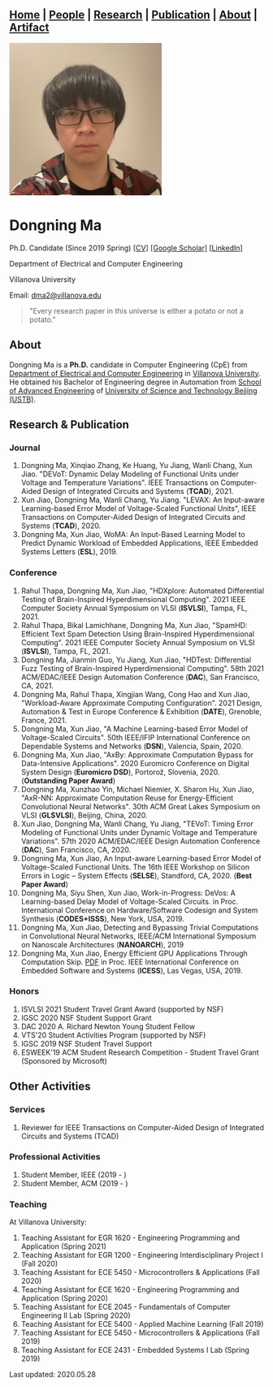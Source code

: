 ## [Home](../) | [**People**](../people) | [Research](../research) | [Publication](../publication) | [About](../about) | [Artifact](../artifact) 

<img src="../asset/dma2.jfif" alt="Dongning Ma" width="300">

# Dongning Ma
Ph.D. Candidate (Since 2019 Spring) [[CV]](../asset/dma_CV.pdf) [[Google Scholar]](https://scholar.google.com/citations?user=XlJuTdcAAAAJ&hl=en) [[LinkedIn]](https://www.linkedin.com/in/dongning-ma-73ab5b185/)

Department of Electrical and Computer Engineering

Villanova University

Email: dma2@villanova.edu 

> "Every research paper in this universe is either a potato or not a potato."

## About
Dongning Ma is a **Ph.D.** candidate in Computer Engineering (CpE) from [Department of Electrical and Computer Engineering](https://www1.villanova.edu/villanova/engineering/departments/ece.html) in [Villanova University](https://www1.villanova.edu/). He obtained his Bachelor of Engineering degree in Automation from [School of Advanced Engineering](http://ae.ustb.edu.cn/) of [University of Science and Technology Beijing (USTB)](https://www.ustb.edu.cn).
## Research & Publication
### Journal
1. Dongning Ma, Xinqiao Zhang, Ke Huang, Yu Jiang, Wanli Chang, Xun Jiao. "DEVoT: Dynamic Delay Modeling of Functional Units under Voltage and Temperature Variations". IEEE Transactions on Computer-Aided Design of Integrated Circuits and Systems (**TCAD**), 2021.
1. Xun Jiao, Dongning Ma, Wanli Chang, Yu Jiang. "LEVAX: An Input-aware Learning-based Error Model of Voltage-Scaled Functional Units", IEEE Transactions on Computer-Aided Design of Integrated Circuits and Systems (**TCAD**), 2020.
1. Dongning Ma, Xun Jiao, WoMA: An Input-Based Learning Model to Predict Dynamic Workload of Embedded Applications, IEEE Embedded Systems Letters (**ESL**), 2019.

### Conference
1. Rahul Thapa, Dongning Ma, Xun Jiao, "HDXplore: Automated Differential Testing of Brain-Inspired Hyperdimensional Computing". 2021 IEEE Computer Society Annual Symposium on VLSI (**ISVLSI**), Tampa, FL, 2021.
1. Rahul Thapa, Bikal Lamichhane, Dongning Ma, Xun Jiao, "SpamHD: Efficient Text Spam Detection Using Brain-Inspired Hyperdimensional Computing". 2021 IEEE Computer Society Annual Symposium on VLSI (**ISVLSI**), Tampa, FL, 2021.
1. Dongning Ma, Jianmin Guo, Yu Jiang, Xun Jiao, "HDTest: Differential Fuzz Testing of Brain-Inspired Hyperdimensional Computing". 58th 2021 ACM/EDAC/IEEE Design Automation Conference (**DAC**), San Francisco, CA, 2021.
1. Dongning Ma, Rahul Thapa, Xingjian Wang, Cong Hao and Xun Jiao, "Workload-Aware Approximate Computing Configuration". 2021 Design, Automation & Test in Europe Conference & Exhibition (**DATE**), Grenoble, France, 2021.
1. Dongning Ma, Xun Jiao, "A Machine Learning-based Error Model of Voltage-Scaled Circuits". 50th IEEE/IFIP International Conference on Dependable Systems and Networks (**DSN**), Valencia, Spain, 2020.
1. Dongning Ma, Xun Jiao, "AxBy: Approximate Computation Bypass for Data-Intensive Applications". 2020 Euromicro Conference on Digital System Design (**Euromicro DSD**), Portorož, Slovenia, 2020. (**Outstanding Paper Award**)
1. Dongning Ma, Xunzhao Yin, Michael Niemier, X. Sharon Hu, Xun Jiao, "AxR-NN: Approximate Computation Reuse for Energy-Efficient Convolutional Neural Networks". 30th ACM Great Lakes Symposium on VLSI (**GLSVLSI**), Beijing, China, 2020. 
1. Xun Jiao, Dongning Ma, Wanli Chang, Yu Jiang, "TEVoT: Timing Error Modeling of Functional Units under Dynamic Voltage and Temperature Variations". 57th 2020 ACM/EDAC/IEEE Design Automation Conference (**DAC**), San Francisco, CA, 2020. 
1. Dongning Ma, Xun Jiao, An Input-aware Learning-based Error Model of Voltage-Scaled Functional Units. The 16th IEEE Workshop on Silicon Errors in Logic – System Effects (**SELSE**), Standford, CA, 2020. (**Best Paper Award**)
1. Dongning Ma, Siyu Shen, Xun Jiao, Work-in-Progress: DeVos: A Learning-based Delay Model of Voltage-Scaled Circuits. in Proc. International Conference on Hardware/Software Codesign and System Synthesis (**CODES+ISSS**), New York, USA, 2019.
1. Dongning Ma, Xun Jiao, Detecting and Bypassing Trivial Computations in Convolutional Neural Networks, IEEE/ACM International     Symposium on Nanoscale Architectures (**NANOARCH**), 2019
1. Dongning Ma, Xun Jiao, Energy Efficient GPU Applications Through Computation Skip. [PDF](http://www.ece.villanova.edu/~xjiao/paper/ICESS19.pdf) in Proc. IEEE International Conference on Embedded Software and Systems (**ICESS**), Las Vegas, USA, 2019.

### Honors
1. ISVLSI 2021 Student Travel Grant Award (supported by NSF)
1. IGSC 2020 NSF Student Support Grant 
1. DAC 2020 A. Richard Newton Young Student Fellow 
1. VTS'20 Student Activities Program (supported by NSF)
1. IGSC 2019 NSF Student Travel Support
1. ESWEEK'19 ACM Student Research Competition - Student Travel Grant (Sponsored by Microsoft)


## Other Activities
### Services
1. Reviewer for IEEE Transactions on Computer-Aided Design of Integrated Circuits and Systems (TCAD)

### Professional Activities
1. Student Member, IEEE (2019 - )
1. Student Member, ACM (2019 - )

### Teaching
At Villanova University:
1. Teaching Assistant for EGR 1620 - Engineering Programming and Application (Spring 2021)
1. Teaching Assistant for EGR 1200 - Engineering Interdisciplinary Project I (Fall 2020)
1. Teaching Assistant for ECE 5450 - Microcontrollers & Applications (Fall 2020)
1. Teaching Assistant for ECE 1620 - Engineering Programming and Application (Spring 2020)
1. Teaching Assistant for ECE 2045 - Fundamentals of Computer Engineering II Lab (Spring 2020)
1. Teaching Assistant for ECE 5400 - Applied Machine Learning (Fall 2019)
1. Teaching Assistant for ECE 5450 - Microcontrollers & Applications (Fall 2019)
1. Teaching Assistant for ECE 2431 - Embedded Systems I Lab (Spring 2019)


Last updated: 2020.05.28
